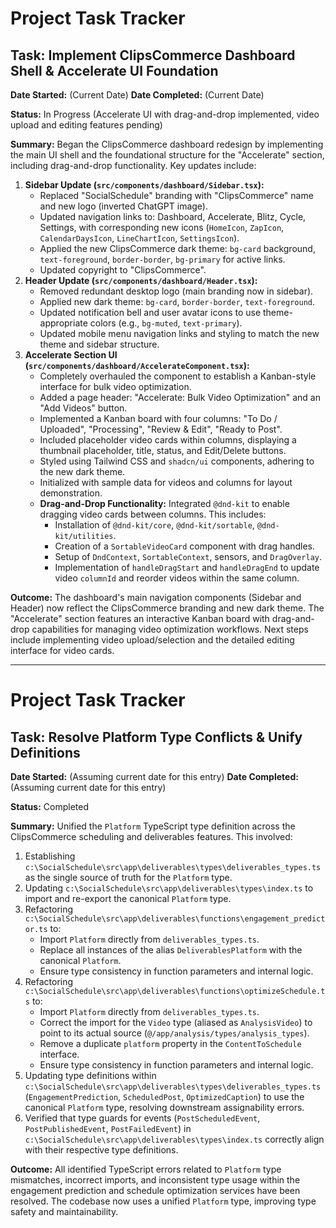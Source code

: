 # Project Task Tracker

## Task: Implement ClipsCommerce Dashboard Shell & Accelerate UI Foundation

**Date Started:** (Current Date)
**Date Completed:** (Current Date)

**Status:** In Progress (Accelerate UI with drag-and-drop implemented, video upload and editing features pending)

**Summary:**
Began the ClipsCommerce dashboard redesign by implementing the main UI shell and the foundational structure for the "Accelerate" section, including drag-and-drop functionality. Key updates include:
1.  **Sidebar Update (`src/components/dashboard/Sidebar.tsx`):**
    *   Replaced "SocialSchedule" branding with "ClipsCommerce" name and new logo (inverted ChatGPT image).
    *   Updated navigation links to: Dashboard, Accelerate, Blitz, Cycle, Settings, with corresponding new icons (`HomeIcon`, `ZapIcon`, `CalendarDaysIcon`, `LineChartIcon`, `SettingsIcon`).
    *   Applied the new ClipsCommerce dark theme: `bg-card` background, `text-foreground`, `border-border`, `bg-primary` for active links.
    *   Updated copyright to "ClipsCommerce".
2.  **Header Update (`src/components/dashboard/Header.tsx`):**
    *   Removed redundant desktop logo (main branding now in sidebar).
    *   Applied new dark theme: `bg-card`, `border-border`, `text-foreground`.
    *   Updated notification bell and user avatar icons to use theme-appropriate colors (e.g., `bg-muted`, `text-primary`).
    *   Updated mobile menu navigation links and styling to match the new theme and sidebar structure.
3.  **Accelerate Section UI (`src/components/dashboard/AccelerateComponent.tsx`):**
    *   Completely overhauled the component to establish a Kanban-style interface for bulk video optimization.
    *   Added a page header: "Accelerate: Bulk Video Optimization" and an "Add Videos" button.
    *   Implemented a Kanban board with four columns: "To Do / Uploaded", "Processing", "Review & Edit", "Ready to Post".
    *   Included placeholder video cards within columns, displaying a thumbnail placeholder, title, status, and Edit/Delete buttons.
    *   Styled using Tailwind CSS and `shadcn/ui` components, adhering to the new dark theme.
    *   Initialized with sample data for videos and columns for layout demonstration.
    *   **Drag-and-Drop Functionality:** Integrated `@dnd-kit` to enable dragging video cards between columns. This includes:
        *   Installation of `@dnd-kit/core`, `@dnd-kit/sortable`, `@dnd-kit/utilities`.
        *   Creation of a `SortableVideoCard` component with drag handles.
        *   Setup of `DndContext`, `SortableContext`, sensors, and `DragOverlay`.
        *   Implementation of `handleDragStart` and `handleDragEnd` to update video `columnId` and reorder videos within the same column.

**Outcome:**
The dashboard's main navigation components (Sidebar and Header) now reflect the ClipsCommerce branding and new dark theme. The "Accelerate" section features an interactive Kanban board with drag-and-drop capabilities for managing video optimization workflows. Next steps include implementing video upload/selection and the detailed editing interface for video cards.

---

# Project Task Tracker

## Task: Resolve Platform Type Conflicts & Unify Definitions

**Date Started:** (Assuming current date for this entry)
**Date Completed:** (Assuming current date for this entry)

**Status:** Completed

**Summary:**
Unified the `Platform` TypeScript type definition across the ClipsCommerce scheduling and deliverables features. This involved:
1.  Establishing `c:\SocialSchedule\src\app\deliverables\types\deliverables_types.ts` as the single source of truth for the `Platform` type.
2.  Updating `c:\SocialSchedule\src\app\deliverables\types\index.ts` to import and re-export the canonical `Platform` type.
3.  Refactoring `c:\SocialSchedule\src\app\deliverables\functions\engagement_predictor.ts` to:
    *   Import `Platform` directly from `deliverables_types.ts`.
    *   Replace all instances of the alias `DeliverablesPlatform` with the canonical `Platform`.
    *   Ensure type consistency in function parameters and internal logic.
4.  Refactoring `c:\SocialSchedule\src\app\deliverables\functions\optimizeSchedule.ts` to:
    *   Import `Platform` directly from `deliverables_types.ts`.
    *   Correct the import for the `Video` type (aliased as `AnalysisVideo`) to point to its actual source (`@/app/analysis/types/analysis_types`).
    *   Remove a duplicate `platform` property in the `ContentToSchedule` interface.
    *   Ensure type consistency in function parameters and internal logic.
5.  Updating type definitions within `c:\SocialSchedule\src\app\deliverables\types\deliverables_types.ts` (`EngagementPrediction`, `ScheduledPost`, `OptimizedCaption`) to use the canonical `Platform` type, resolving downstream assignability errors.
6.  Verified that type guards for events (`PostScheduledEvent`, `PostPublishedEvent`, `PostFailedEvent`) in `c:\SocialSchedule\src\app\deliverables\types\index.ts` correctly align with their respective type definitions.

**Outcome:**
All identified TypeScript errors related to `Platform` type mismatches, incorrect imports, and inconsistent type usage within the engagement prediction and schedule optimization services have been resolved. The codebase now uses a unified `Platform` type, improving type safety and maintainability.
